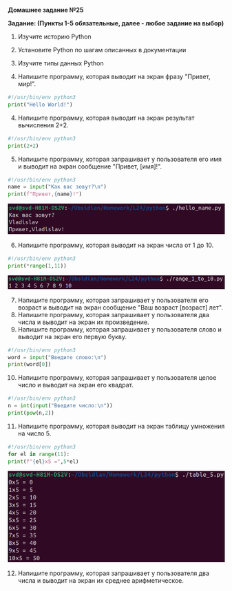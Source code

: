 **Домашнее задание №25**


**Задание: (Пункты 1-5 обязательные, далее - любое задание на выбор)**

1. Изучите историю Python

2. Установите Python по шагам описанных в документации

3. Изучите типы данных Python

4. Напишите программу, которая выводит на экран фразу "Привет, мир!".

```python
#!/usr/bin/env python3
print("Hello World!")
```

4. Напишите программу, которая выводит на экран результат вычисления 2+2.

```python
#!/usr/bin/env python3
print(2+2)
```

5. Напишите программу, которая запрашивает у пользователя его имя и выводит на экран сообщение "Привет, [имя]!".

```python
#!/usr/bin/env python3
name = input("Как вас зовут?\n")
print(f"Привет,{name}!")
```

![](screenshots/Pasted%20image%2020250608125414.png)

6. Напишите программу, которая выводит на экран числа от 1 до 10.

```python
#!/usr/bin/env python3
print(*range(1,11))
```

![](screenshots/Pasted%20image%2020250608125442.png)

7. Напишите программу, которая запрашивает у пользователя его возраст и выводит на экран сообщение "Ваш возраст [возраст] лет".
8. Напишите программу, которая запрашивает у пользователя два числа и выводит на экран их произведение.
9. Напишите программу, которая запрашивает у пользователя слово и выводит на экран его первую букву.

```python
#!/usr/bin/env python3
word = input("Введите слово:\n")
print(word[0])
```

10. Напишите программу, которая запрашивает у пользователя целое число и выводит на экран его квадрат.

```python
#!/usr/bin/env python3
n = int(input("Введите число:\n"))
print(pow(n,2))
```

11. Напишите программу, которая выводит на экран таблицу умножения на число 5.

```python
#!/usr/bin/env python3
for el in range(11):
print(f"{el}x5 =",5*el)
```

![](screenshots/Pasted%20image%2020250608125531.png)

12. Напишите программу, которая запрашивает у пользователя два числа и выводит на экран их среднее арифметическое.